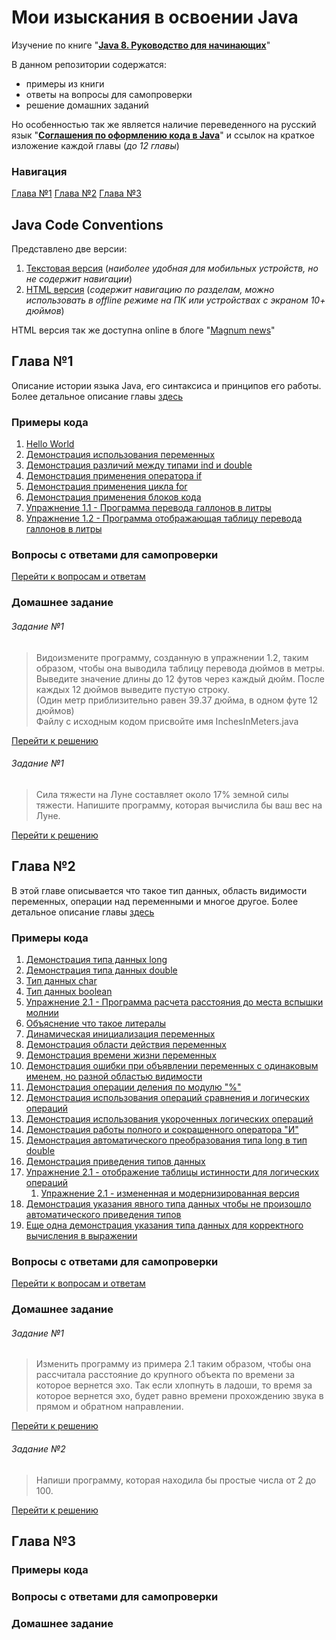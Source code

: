 # Мои изыскания в освоении Java
Изучение по книге "[**Java 8. Руководство для начинающих**](https://diamail.com.ua/bookout/6506.html
                                                            "Нажмите что-бы открыть")"

В данном репозитории содержатся:
* примеры из книги
* ответы на вопросы для самопроверки
* решение домашних заданий

Но особенностью так же является наличие переведенного на русский язык
"[**Соглашения по оформлению кода в Java**](#java-code-conventions)" и ссылок на краткое изложение каждой главы (_до 12 главы_)

### Навигация
[Глава №1](#Глава-1)
[Глава №2](#Глава-2)
[Глава №3](#Глава-3)

## Java Code Conventions
Представлено две версии:
1. [Текстовая версия](/Java_Code_Conventions_translate "Нажмите что-бы открыть")
   (_наиболее удобная для мобильных устройств, но не содержит навигации_)
2. [HTML версия](https://github.com/Magnumv44/learning_java/blob/master/java_code_conventions.html "Нажмите что-бы открыть")
   (_содержит навигацию по разделам, можно использовать в offline режиме на ПК или устройствах с экраном 10+ дюймов_)

HTML версия так же доступна online в блоге "[Magnum news](https://www.magnumblog.space/java/131-translating-java-code-conventions
                                                          "Соглашения по оформлению кода Java в блоге Magnum news")"

## Глава №1
Описание истории языка Java, его синтаксиса и принципов его работы.
Более детальное описание главы [здесь](https://www.magnumblog.space/java/132-chapter-number-1-java-basics
                                       "Основы Языка Java - нажмите что-бы перейти к чтению.")

### Примеры кода
1. [Hello World](/book/chapter1/FirstProgram/Example.java "Нажмите что-бы открыть")
2. [Демонстрация использования переменных](/book/chapter1/TwoProgram/Example2.java "Нажмите что-бы открыть")
3. [Демонстрация различий между типами ind и double](/book/chapter1/ThridProgram/Example3.java "Нажмите что-бы открыть")
4. [Демонстрация применения оператора if](/book/chapter1/FourProgram/IfDemo.java "Нажмите что-бы открыть")
5. [Демонстрация применения цикла for](/book/chapter1/FiveProgram/ForDemo.java "Нажмите что-бы открыть")
6. [Демонстрация применения блоков кода](/book/chapter1/SixProgram/BlockDemo.java "Нажмите что-бы открыть")
7. [Упражнение 1.1 - Программа перевода галлонов в литры](/book/chapter1/Exercise1_1/GalToLit.java "Нажмите что-бы открыть")
8. [Упражнение 1.2 - Программа отображающая таблицу перевода галлонов в литры](/book/chapter1/Exercise1_2/GalToLitTable.java
                                                                               "Нажмите что-бы открыть")

### Вопросы с ответами для самопроверки
[Перейти к вопросам и ответам](/book/chapter1/Вопросы%20для%20самопроверки "Нажмите что-бы открыть")

### Домашнее задание

###### Задание №1

>Видоизмените программу, созданную в упражнении 1.2, таким образом, чтобы она выводила таблицу перевода дюймов в метры.<br />
Выведите значение длины до 12 футов через каждый дюйм. После каждых 12 дюймов выведите пустую строку.<br />
(Один метр приблизительно равен 39.37 дюйма, в одном футе 12 дюймов)<br />
Файлу с исходным кодом присвойте имя InchesInMeters.java

[Перейти к решению](/book/chapter1/HomeWork/InchesInMeters.java "Нажмите что-бы открыть")

###### Задание №1

> Сила тяжести на Луне составляет около 17% земной силы тяжести. Напишите программу, которая вычислила бы ваш вес на Луне.

[Перейти к решению](/book/chapter1/HomeWork/WeightOnTheMoon.java "Нажмите что-бы открыть")

## Глава №2
В этой главе описывается что такое тип данных, область видимости переменных, операции над переменными и многое другое.
Более детальное описание главы [здесь](https://www.magnumblog.space/java/137-chapter-number-2-introduction-to-data-types-and-operations-with-them
                                       "Введение в типы данных и операции с ними - нажмите что-бы перейти к чтению.")

### Примеры кода
1. [Демонстрация типа данных long](/book/chapter2/long/Inches.java "Нажмите что-бы открыть")
2. [Демонстрация типа данных double](/book/chapter2/double/Hypot.java "Нажмите что-бы открыть")
3. [Тип данных char](/book/chapter2/char/CharArithDemo.java "Нажмите что-бы открыть")
4. [Тип данных boolean](/book/chapter2/boolean/BoolDemo.java "Нажмите что-бы открыть")
5. [Упражнение 2.1 - Программа расчета расстояния до места вспышки молнии](/book/chapter2/Exercise2_1/Sound.java
                                                                           "Нажмите что-бы открыть")
6. [Объяснение что такое литералы](/book/chapter2/StrDemo/StrDemo.java "Нажмите что-бы открыть")
7. [Динамическая инициализация переменных](/book/chapter2/DynInit/DynInit.java "Нажмите что-бы открыть")
8. [Демонстрация области действия переменных](/book/chapter2/ScopeDemo/ScopeDemo.java "Нажмите что-бы открыть")
10. [Демонстрация времени жизни переменных](/book/chapter2/VarInitDemo/VarInitDemo.java "Нажмите что-бы открыть")
11. [Демонстрация ошибки при объявлении переменных с одинаковым именем, но разной областью видимости](/book/chapter2/long/Inches.java 
                                                                                                      "Нажмите что-бы открыть")
12. [Демонстрация операции деления по модулю "%"](/book/chapter2/ModDemo/ModDemo.java "Нажмите что-бы открыть")
13. [Демонстрация использования операций сравнения и логических операций](/book/chapter2/RelLogOps/RelLogOps.java
                                                                          "Нажмите что-бы открыть")
14. [Демонстрация использования укороченных логических операций](/book/chapter2/SCops/SCops.java "Нажмите что-бы открыть")
15. [Демонстрация работы полного и сокращенного оператора "И"](/book/chapter2/SideEffects/SideEffects.java "Нажмите что-бы открыть")
16. [Демонстрация автоматического преобразования типа long в тип double](/book/chapter2/LtoD/LtoD.java "Нажмите что-бы открыть")
17. [Демонстрация приведения типов данных](/book/chapter2/CastDemo/CastDemo.java "Нажмите что-бы открыть")
18. [Упражнение 2.1 - отображение таблицы истинности для логических операций](/book/chapter2/Exercise2_2/LogicalOpTable.java "Нажмите что-бы открыть")
    1. [Упражнение 2.1 - измененная и модернизированная версия](/book/chapter2/Exercise2_2/LogicalOpTableHome.java "Нажмите что-бы открыть")
19. [Демонстрация указания явного типа данных чтобы не произошло автоматического приведения типов](/book/chapter2/PromDemo/PromDemo.java
                                                                                                     "Нажмите что-бы открыть")
20. [Еще одна демонстрация указания типа данных для корректного вычисления в выражении](/book/chapter2/UseCast/UseCast.java "Нажмите что-бы открыть")

### Вопросы с ответами для самопроверки
[Перейти к вопросам и ответам](/book/chapter2/Вопросы%20для%20самопроверки "Нажмите что-бы открыть")

### Домашнее задание

###### Задание №1

> Изменить программу из примера 2.1 таким образом, чтобы она рассчитала расстояние до крупного объекта по времени за которое вернется эхо.
Так если хлопнуть в ладоши, то время за которое вернется эхо, будет равно времени прохождению звука в прямом и обратном направлении.

[Перейти к решению](/book/chapter2/HomeWork/Echo.java "Нажмите что-бы открыть")

###### Задание №2

> Напиши программу, которая находила бы простые числа от 2 до 100.

[Перейти к решению](/book/chapter2/HomeWork/PrimeNumber.java "Нажмите что-бы открыть")

## Глава №3

### Примеры кода

### Вопросы с ответами для самопроверки

### Домашнее задание
